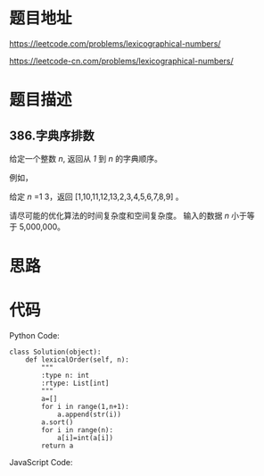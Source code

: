 # 题目地址
https://leetcode.com/problems/lexicographical-numbers/

https://leetcode-cn.com/problems/lexicographical-numbers/
# 题目描述
## 386.字典序排数
<p>给定一个整数&nbsp;<em>n</em>, 返回从&nbsp;<em>1&nbsp;</em>到&nbsp;<em>n&nbsp;</em>的字典顺序。</p>

<p>例如，</p>

<p>给定 <em>n</em> =1 3，返回 [1,10,11,12,13,2,3,4,5,6,7,8,9] 。</p>

<p>请尽可能的优化算法的时间复杂度和空间复杂度。 输入的数据&nbsp;<em>n&nbsp;</em>小于等于&nbsp;5,000,000。</p>

# 思路

# 代码
Python Code:

```
class Solution(object):
    def lexicalOrder(self, n):
        """
        :type n: int
        :rtype: List[int]
        """
        a=[]
        for i in range(1,n+1):
            a.append(str(i))
        a.sort()
        for i in range(n):
            a[i]=int(a[i])
        return a
```
JavaScript Code:

```

```
